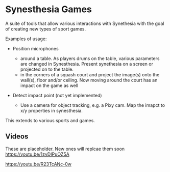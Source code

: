 # Synesthesia Games

A suite of tools that allow various interactions with Synethesia with the goal of creating new types of sport games.

Examples of usage: 
- Position microphones
  - around a table. As players drums on the table, various parameters are changed in Synesthesia. Present synethesia on a screen or projected on to the table.
  - in the corners of a squash court and project the image(s) onto the wall(s), floor and/or ceiling. Now moving around the court has an impact on the game as well

- Detect impact point (not yet implemented)
  - Use a camera for object tracking, e.g. a Pixy cam. Map the imapct to x/y properties in synesthesia.

This extends to various sports and games. 

## Videos
These are placeholder. New ones will replcae them soon
https://youtu.be/1zvDIPuOZ5A

https://youtu.be/R23TcANc-0w
